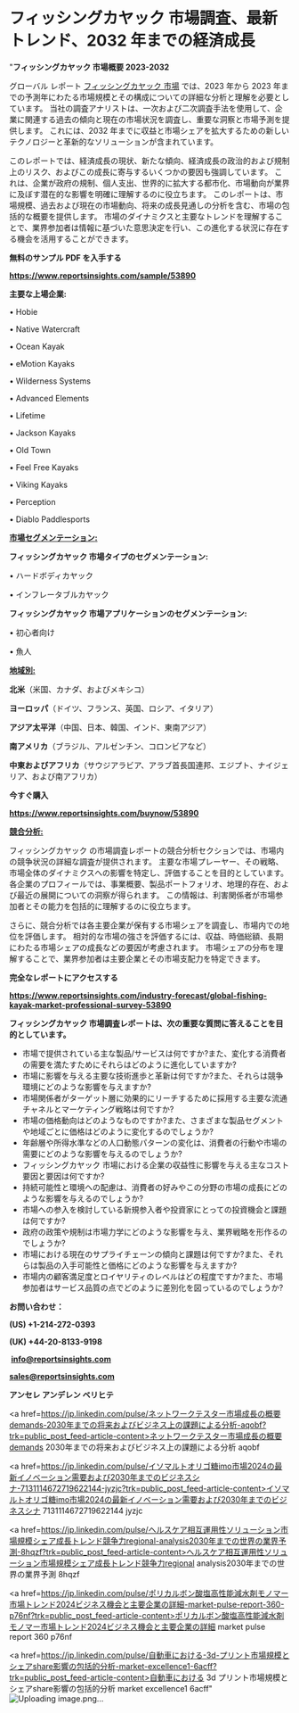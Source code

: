 # フィッシングカヤック 市場調査、最新トレンド、2032 年までの経済成長

"<strong>フィッシングカヤック 市場概要 2023-2032</strong>

グローバル レポート <a href=https://www.reportsinsights.com/sample/53890>フィッシングカヤック 市場</a> では、2023 年から 2023 年までの予測年にわたる市場規模とその構成についての詳細な分析と理解を必要としています。 当社の調査アナリストは、一次および二次調査手法を使用して、企業に関連する過去の傾向と現在の市場状況を調査し、重要な洞察と市場予測を提供します。 これには、2032 年までに収益と市場シェアを拡大​​するための新しいテクノロジーと革新的なソリューションが含まれています。

このレポートでは、経済成長の現状、新たな傾向、経済成長の政治的および規制上のリスク、およびこの成長に寄与するいくつかの要因も強調しています。 これは、企業が政府の規制、個人支出、世界的に拡大する都市化、市場動向が業界に及ぼす潜在的な影響を明確に理解するのに役立ちます。 このレポートは、市場規模、過去および現在の市場動向、将来の成長見通しの分析を含む、市場の包括的な概要を提供します。 市場のダイナミクスと主要なトレンドを理解することで、業界参加者は情報に基づいた意思決定を行い、この進化する状況に存在する機会を活用することができます。

<strong><b>無料のサンプル PDF を入手する</b></strong>

<a href=https://www.reportsinsights.com/sample/53890><strong><u>https://www.reportsinsights.com/sample/53890</u></strong></a>

<strong>主要な上場企業:</strong>

• Hobie

• Native Watercraft

• Ocean Kayak

• eMotion Kayaks

• Wilderness Systems

• Advanced Elements

• Lifetime

• Jackson Kayaks

• Old Town

• Feel Free Kayaks

• Viking Kayaks

• Perception

• Diablo Paddlesports

<strong><u>市場セグメンテーション</u></strong><strong><u>:</u></strong>

<strong>フィッシングカヤック 市場タイプのセグメンテーション:</strong>

• ハードボディカヤック

• インフレータブルカヤック

<strong>フィッシングカヤック 市場アプリケーションのセグメンテーション:</strong>

• 初心者向け

• 魚人

<strong><u>地域別</u></strong><strong><u>:</u></strong>

<strong>北米</strong>（米国、カナダ、およびメキシコ）

<strong>ヨーロッパ</strong>（ドイツ、フランス、英国、ロシア、イタリア）

<strong>アジア太平洋</strong>（中国、日本、韓国、インド、東南アジア）

<strong>南アメリカ</strong>（ブラジル、アルゼンチン、コロンビアなど）

<strong>中東およびアフリカ</strong>（サウジアラビア、アラブ首長国連邦、エジプト、ナイジェリア、および南アフリカ）

<strong>今すぐ購入</strong>

<a href=https://www.reportsinsights.com/buynow/53890><strong><u>https://www.reportsinsights.com/buynow/53890</u></strong></a>

<strong><u>競合分析:</u></strong>

フィッシングカヤック の市場調査レポートの競合分析セクションでは、市場内の競争状況の詳細な調査が提供されます。 主要な市場プレーヤー、その戦略、市場全体のダイナミクスへの影響を特定し、評価することを目的としています。 各企業のプロフィールでは、事業概要、製品ポートフォリオ、地理的存在、および最近の展開についての洞察が得られます。 この情報は、利害関係者が市場参加者とその能力を包括的に理解するのに役立ちます。

さらに、競合分析では各主要企業が保有する市場シェアを調査し、市場内での地位を評価します。 相対的な市場の強さを評価するには、収益、時価総額、長期にわたる市場シェアの成長などの要因が考慮されます。 市場シェアの分布を理解することで、業界参加者は主要企業とその市場支配力を特定できます。

<strong>完全なレポートにアクセスする</strong>

<a href=https://www.reportsinsights.com/industry-forecast/global-fishing-kayak-market-professional-survey-53890><strong><u><b>https://www.reportsinsights.com/industry-forecast/global-fishing-kayak-market-professional-survey-53890</b></u></strong></a>

<strong><b>フィッシングカヤック 市場調査レポートは、次の重要な質問に答えることを目的としています。</b></strong>
<ul>
  <li>市場で提供されている主な製品/サービスは何ですか?また、変化する消費者の需要を満たすためにそれらはどのように進化していますか?</li>
  <li>市場に影響を与える主要な技術進歩と革新は何ですか?また、それらは競争環境にどのような影響を与えますか?</li>
  <li>市場関係者がターゲット層に効果的にリーチするために採用する主要な流通チャネルとマーケティング戦略は何ですか?</li>
  <li>市場の価格動向はどのようなものですか?また、さまざまな製品セグメントや地域ごとに価格はどのように変化するのでしょうか?</li>
  <li>年齢層や所得水準などの人口動態パターンの変化は、消費者の行動や市場の需要にどのような影響を与えるのでしょうか?</li>
  <li>フィッシングカヤック 市場における企業の収益性に影響を与える主なコスト要因と要因は何ですか?</li>
  <li>持続可能性と環境への配慮は、消費者の好みやこの分野の市場の成長にどのような影響を与えるのでしょうか?</li>
  <li>市場への参入を検討している新規参入者や投資家にとっての投資機会と課題は何ですか?</li>
  <li>政府の政策や規制は市場力学にどのような影響を与え、業界戦略を形作るのでしょうか?</li>
  <li>市場における現在のサプライチェーンの傾向と課題は何ですか?また、それらは製品の入手可能性と価格にどのような影響を与えますか?</li>
  <li>市場内の顧客満足度とロイヤリティのレベルはどの程度ですか?また、市場参加者はサービス品質の点でどのように差別化を図っているのでしょうか?</li>
</ul>
<strong>お問い合わせ：</strong>

<strong>(US) +1-214-272-0393</strong>

<strong>(UK) +44-20-8133-9198</strong>

<strong> </strong><a href=info@reportsinsights.com><strong><u>info@reportsinsights.com</u></strong></a>

<a href=sales@reportsinsights.com><strong><u>sales@reportsinsights.com</u></strong></a>

<strong>アンセレ アンデレン ベリヒテ</strong>

<a href=https://jp.linkedin.com/pulse/ネットワークテスター市場成長の概要demands-2030年までの将来およびビジネス上の課題による分析-aqobf?trk=public_post_feed-article-content>ネットワークテスター市場成長の概要demands 2030年までの将来およびビジネス上の課題による分析 aqobf</a>

<a href=https://jp.linkedin.com/pulse/イソマルトオリゴ糖imo市場2024の最新イノベーション需要および2030年までのビジネスシナ-7131114672719622144-jyzjc?trk=public_post_feed-article-content>イソマルトオリゴ糖imo市場2024の最新イノベーション需要および2030年までのビジネスシナ 7131114672719622144 jyzjc</a>

<a href=https://jp.linkedin.com/pulse/ヘルスケア相互運用性ソリューション市場規模シェア成長トレンド競争力regional-analysis2030年までの世界の業界予測-8hqzf?trk=public_post_feed-article-content>ヘルスケア相互運用性ソリューション市場規模シェア成長トレンド競争力regional analysis2030年までの世界の業界予測 8hqzf</a>

<a href=https://jp.linkedin.com/pulse/ポリカルボン酸塩高性能減水剤モノマー市場トレンド2024ビジネス機会と主要企業の詳細-market-pulse-report-360-p76nf?trk=public_post_feed-article-content>ポリカルボン酸塩高性能減水剤モノマー市場トレンド2024ビジネス機会と主要企業の詳細 market pulse report 360 p76nf</a>

<a href=https://jp.linkedin.com/pulse/自動車における-3d-プリント市場規模とシェアshare影響の包括的分析-market-excellence1-6acff?trk=public_post_feed-article-content>自動車における 3d プリント市場規模とシェアshare影響の包括的分析 market excellence1 6acff</a>"
![Uploading image.png…]()
